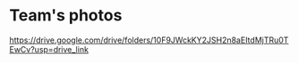 Team's photos
====
https://drive.google.com/drive/folders/10F9JWckKY2JSH2n8aEItdMjTRu0TEwCv?usp=drive_link
